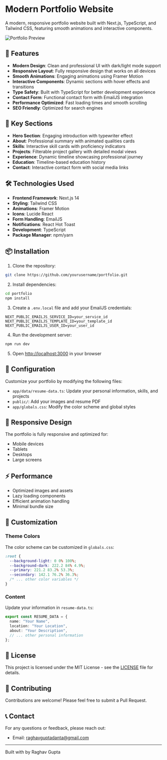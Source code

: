 # Modern Portfolio Website

A modern, responsive portfolio website built with Next.js, TypeScript, and Tailwind CSS, featuring smooth animations and interactive components.

![Portfolio Preview](./public/portfolio-preview.png)

## 🌟 Features

- **Modern Design**: Clean and professional UI with dark/light mode support
- **Responsive Layout**: Fully responsive design that works on all devices
- **Smooth Animations**: Engaging animations using Framer Motion
- **Interactive Components**: Dynamic sections with hover effects and transitions
- **Type Safety**: Built with TypeScript for better development experience
- **Contact Form**: Functional contact form with EmailJS integration
- **Performance Optimized**: Fast loading times and smooth scrolling
- **SEO Friendly**: Optimized for search engines

## 🚀 Key Sections

- **Hero Section**: Engaging introduction with typewriter effect
- **About**: Professional summary with animated qualities cards
- **Skills**: Interactive skill cards with proficiency indicators
- **Projects**: Filterable project gallery with detailed modal views
- **Experience**: Dynamic timeline showcasing professional journey
- **Education**: Timeline-based education history
- **Contact**: Interactive contact form with social media links

## 🛠️ Technologies Used

- **Frontend Framework**: Next.js 14
- **Styling**: Tailwind CSS
- **Animations**: Framer Motion
- **Icons**: Lucide React
- **Form Handling**: EmailJS
- **Notifications**: React Hot Toast
- **Development**: TypeScript
- **Package Manager**: npm/yarn

## 📦 Installation

1. Clone the repository:
```bash
git clone https://github.com/yourusername/portfolio.git
```

2. Install dependencies:
```bash
cd portfolio
npm install
```

3. Create a `.env.local` file and add your EmailJS credentials:
```env
NEXT_PUBLIC_EMAILJS_SERVICE_ID=your_service_id
NEXT_PUBLIC_EMAILJS_TEMPLATE_ID=your_template_id
NEXT_PUBLIC_EMAILJS_USER_ID=your_user_id
```

4. Run the development server:
```bash
npm run dev
```

5. Open [http://localhost:3000](http://localhost:3000) in your browser

## 🔧 Configuration

Customize your portfolio by modifying the following files:

- `app/data/resume-data.ts`: Update your personal information, skills, and projects
- `public/`: Add your images and resume PDF
- `app/globals.css`: Modify the color scheme and global styles

## 📱 Responsive Design

The portfolio is fully responsive and optimized for:
- Mobile devices
- Tablets
- Desktops
- Large screens

## ⚡ Performance

- Optimized images and assets
- Lazy loading components
- Efficient animation handling
- Minimal bundle size

## 🎨 Customization

### Theme Colors

The color scheme can be customized in `globals.css`:
```css
:root {
  --background-light: 0 0% 100%;
  --background-dark: 222.2 84% 4.9%;
  --primary: 221.2 83.2% 53.3%;
  --secondary: 142.1 76.2% 36.3%;
  /* ... other color variables */
}
```

### Content

Update your information in `resume-data.ts`:
```typescript
export const RESUME_DATA = {
  name: "Your Name",
  location: "Your Location",
  about: "Your Description",
  // ... other personal information
};
```

## 📄 License

This project is licensed under the MIT License - see the [LICENSE](LICENSE) file for details.

## 🤝 Contributing

Contributions are welcome! Please feel free to submit a Pull Request.

## 📞 Contact

For any questions or feedback, please reach out:
- Email: raghavguptadanta@gmail.com
---

Built with  by Raghav Gupta
